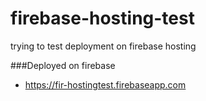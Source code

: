 # firebase-hosting-test
trying to test deployment on firebase hosting

###Deployed on firebase
* https://fir-hostingtest.firebaseapp.com
